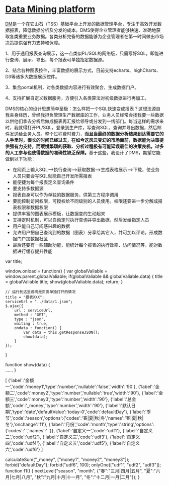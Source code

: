 [Data Mining platform](http://waitwind.github.io/dms.html)
====================

[DM](http://waitwind.github.io/dms.html)是一个在它山石（TSS）基础平台上开发的数据管理平台，专注于高效开发数据报表，降低数据分析及分发的成本。DMS使得企业管理者能够快速、准确地获取各类重要业务数据。各类分析完备的数据能够为企业管理者在第一时间做出市场决策提供强有力支持和保障。

1、用于通用报表查询展示，这一点类似PL/SQL的网络版，只需写好SQL，即能进行查询、展示、导出，每个报表可单独指定数据源。

2、结合各种图表控件，丰富数据的展示方式，目前支持echarts、highCharts、D3等诸多大数据展示控件。

3、集合portal机制，对各类数据内容进行有效聚合，生成数据门户。

4、支持扩展自定义数据服务，方便引入各类算法对初级数据进行再加工。


DMS的核心的设计思想简单至极：怎么样把一个SQL快速变成报表？这想法源自我亲身经历，曾经我担负管理生产数据库的工作，业务人员经常会找我要一些数据以供他们拿去分析后做成报表再汇报给领导或分发到一线部门。每当这样的需求来时，我就得打开PL/SQL，登录到生产库，写查询SQL，查询并导出数据，然后邮件发送给业务人员。整个过程费时费力，<b>而且当最终的数据分析结果到达需要它的人手里时，很长的时间已经过去，在如今这风云变幻的市场面前，数据能为决策提供强有力支持，而缓慢繁琐的获取、分析过程极有可能延误最佳的决策良机，过多的人工参与也使得数据的准确性缺乏保障。</b>基于这些，我设计了DMS，期望它能做到以下功能：

- 在网页上输入SQL-->执行查询-->获取数据-->生成表格展示-->下载，使业务人员只要会写SQL就能自己开发所需报表
- 能便捷为每个报表定义查询条件
- 要支持多数据源
- 报表自身可以作为单独的数据服务，供第三方程序调用
- 要能控制访问权限，可授权给不同级别的人员使用。权限还要进一步分解成报表权限和数据权限
- 提供丰富的图表展示模板，让数据变的生动起来
- 支持定时机制，可以自动定时执行查询并导出数据，然后发给指定人员
- 用户能自己订阅感兴趣的数据
- 允许用户把自己查询到的数据（图表）分享给其它人，并可加以评论，形成数据门户加数据社区
- 最后还要有一些辅助功能，能统计每个报表的执行效率、访问情况等，能对数据进行缓存提升性能


 
var title;

window.onload = function() {
	var globalValiable = window.parent.globalValiable;
	if(globalValiable && globalValiable.data) {
		title = globalValiable.title;
		show(globalValiable.data);
		return;
	}
	
	// 运行到这里说明是页面单独打开的情况
	title = "报表XXX";
	serviceUrl = "../data/1.json";
	$.ajax({
		url : serviceUrl,
		method : "GET",
		type : "json",
		waiting : true,
		ondata : function() {
			var data = this.getResponseJSON();
			show(data);
		}
	});	  
}

function show(data) {	
	......
}


[
  {'label':'金额一','code':'money1','type':'number','nullable':'false','width':'90'},
  {'label':'金额二','code':'money2','type':'number','nullable':'true','width':'90'},
  {'label':'金额三','code':'money3','type':'number','width':'90'},
  {'label':'总金额','code':'_money','type':'number','width':'90'},
  {'label':'默认日期','type':'date','defaultValue':'today-0','code':'defaultDay'},
  {'label':'季节','code':'season','options':{'codes':'春|夏|秋|冬','names':'春|夏|秋|冬'},'onchange':'f1'},
  {'label':'月份','code':'month','type':'string','options':{'codes':' ','names':' '}},
  {'label':'自定义一','code':'udf1'},
  {'label':'自定义二','code':'udf2'},
  {'label':'自定义三','code':'udf3'},
  {'label':'自定义四','code':'udf4'},
  {'label':'自定义五','code':'udf5'},
  {'label':'自定义六','code':'udf6'}
]


calculateSum("_money", ["money1", "money2", "money3"]);
forbid("defaultDay");
forbid("udf6", 100);
onlyOne(["udf1", "udf2", "udf3"]);
function f1() {
    nextLevel("season", "month", {"春":"三月|四月|五月", "夏":"六月|七月|八月", "秋":"九月|十月|十一月", "冬":"十二月|一月|二月"});
}
  